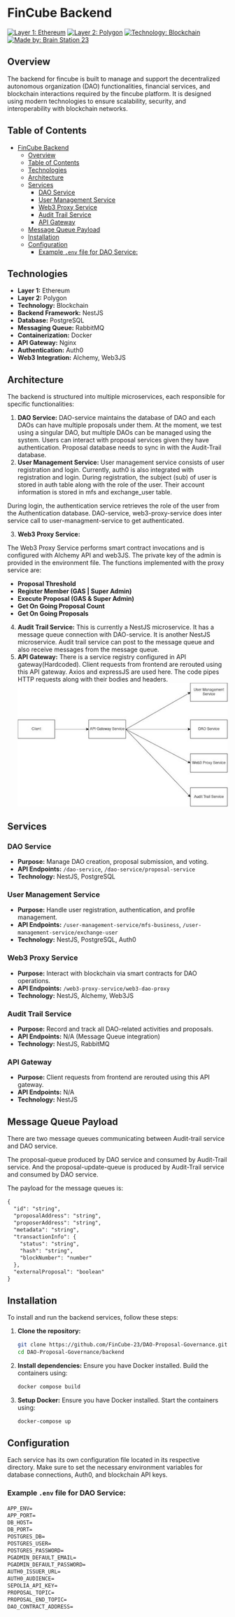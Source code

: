 # FinCube Backend

[![Layer 1: Ethereum](https://img.shields.io/badge/Layer%201-Ethereum-blue)](https://ethereum.org/)
[![Layer 2: Polygon](https://img.shields.io/badge/Layer%202-Polygon-blueviolet)](https://polygon.technology/)
[![Technology: Blockchain](https://img.shields.io/badge/Technology-Blockchain-lightgrey)](https://www.blockchain.com/)
[![Made by: Brain Station 23](https://img.shields.io/badge/Made%20by-Brain%20Station%2023-green)](https://brainstation-23.com/)

## Overview

The backend for fincube is built to manage and support the decentralized autonomous organization (DAO) functionalities, financial services, and blockchain interactions required by the fincube platform. It is designed using modern technologies to ensure scalability, security, and interoperability with blockchain networks.

## Table of Contents

- [FinCube Backend](#fincube-backend)
  - [Overview](#overview)
  - [Table of Contents](#table-of-contents)
  - [Technologies](#technologies)
  - [Architecture](#architecture)
  - [Services](#services)
    - [DAO Service](#dao-service)
    - [User Management Service](#user-management-service)
    - [Web3 Proxy Service](#web3-proxy-service)
    - [Audit Trail Service](#audit-trail-service)
    - [API Gateway](#api-gateway)
  - [Message Queue Payload](#message-queue-payload)
  - [Installation](#installation)
  - [Configuration](#configuration)
    - [Example `.env` file for DAO Service:](#example-env-file-for-dao-service)

## Technologies

- **Layer 1:** Ethereum
- **Layer 2:** Polygon
- **Technology:** Blockchain
- **Backend Framework:** NestJS
- **Database:** PostgreSQL
- **Messaging Queue:** RabbitMQ
- **Containerization:** Docker
- **API Gateway:** Nginx
- **Authentication:** Auth0
- **Web3 Integration:** Alchemy, Web3JS

## Architecture

The backend is structured into multiple microservices, each responsible for specific functionalities:

1. **DAO Service:** DAO-service maintains the database of DAO and each DAOs can have multiple proposals under them. At the moment, we test using a singular DAO, but multiple DAOs can be managed using the system. Users can interact with proposal services given they have authentication. Proposal database needs to sync in with the Audit-Trail database. 
2. **User Management Service:** User management service consists of user registration and login. Currently, auth0 is also integrated with registration and login. 
During registration, the subject (sub) of user is stored in auth table along with the role of the user. Their account information is stored in mfs and exchange_user table. 

During login, the authentication service retrieves the role of the user from the Authentication database. DAO-service, web3-proxy-service does inter service call to user-managment-service to get authenticated.

3. **Web3 Proxy Service:** 

The Web3 Proxy Service performs smart contract invocations and is configured with Alchemy API and web3JS. The private key of the admin is provided in the environment file. The functions implemented with the proxy service are:

- **Proposal Threshold**
- **Register Member (GAS | Super Admin)**
- **Execute Proposal (GAS & Super Admin)**
- **Get On Going Proposal Count**
- **Get On Going Proposals**

4. **Audit Trail Service:** This is currently a NestJS microservice. It has a message queue connection with DAO-service. It is another NestJS microservice. Audit trail service can post to the message queue and also receive messages from the message queue. 
5. **API Gateway:** There is a service registry configured in API gateway(Hardcoded). Client requests from frontend are rerouted using this API gateway. Axios and expressJS are used here. The code pipes HTTP requests along with their bodies and headers.
![API gateway](APIgateway.jpg)


## Services

### DAO Service

- **Purpose:** Manage DAO creation, proposal submission, and voting.
- **API Endpoints:** `/dao-service`, `/dao-service/proposal-service`
- **Technology:** NestJS, PostgreSQL

### User Management Service

- **Purpose:** Handle user registration, authentication, and profile management.
- **API Endpoints:** `/user-management-service/mfs-business`, `/user-management-service/exchange-user`
- **Technology:** NestJS, PostgreSQL, Auth0

### Web3 Proxy Service

- **Purpose:** Interact with blockchain via smart contracts for DAO operations.
- **API Endpoints:** `/web3-proxy-service/web3-dao-proxy`
- **Technology:** NestJS, Alchemy, Web3JS

### Audit Trail Service

- **Purpose:** Record and track all DAO-related activities and proposals.
- **API Endpoints:** N/A (Message Queue integration)
- **Technology:** NestJS, RabbitMQ

### API Gateway

- **Purpose:** Client requests from frontend are rerouted using this API gateway.
- **API Endpoints:** N/A
- **Technology:** NestJS

## Message Queue Payload
There are two message queues communicating between Audit-trail service and DAO service. 

The proposal-queue produced by DAO service and consumed by Audit-Trail service. And the proposal-update-queue is produced by Audit-Trail service and consumed by DAO service. 

The payload for the message queues is:
```
{
  "id": "string",
  "proposalAddress": "string",
  "proposerAddress": "string",
  "metadata": "string",
  "transactionInfo": {
    "status": "string",
    "hash": "string",
    "blockNumber": "number"
  },
  "externalProposal": "boolean"
}
```

## Installation

To install and run the backend services, follow these steps:

1. **Clone the repository:**
    ```bash
    git clone https://github.com/FinCube-23/DAO-Proposal-Governance.git
    cd DAO-Proposal-Governance/backend
    ```

2. **Install dependencies:**
    Ensure you have Docker installed. Build the containers using:
    ```bash
    docker compose build
    ```

3. **Setup Docker:**
    Ensure you have Docker installed. Start the containers using:
    ```bash
    docker-compose up 
    ```

## Configuration

Each service has its own configuration file located in its respective directory. Make sure to set the necessary environment variables for database connections, Auth0, and blockchain API keys.

### Example `.env` file for DAO Service:
```plaintext
APP_ENV=
APP_PORT=
DB_HOST=
DB_PORT=
POSTGRES_DB=
POSTGRES_USER=
POSTGRES_PASSWORD=
PGADMIN_DEFAULT_EMAIL=
PGADMIN_DEFAULT_PASSWORD=
AUTH0_ISSUER_URL= 
AUTH0_AUDIENCE= 
SEPOLIA_API_KEY=
PROPOSAL_TOPIC=
PROPOSAL_END_TOPIC=
DAO_CONTRACT_ADDRESS= 

 ```
